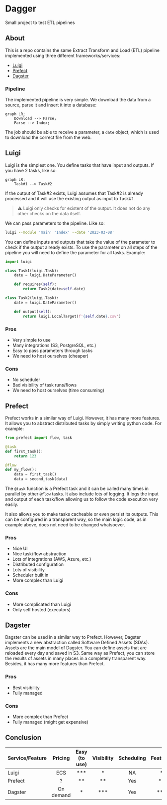 # Dagger

Small project to test ETL pipelines

## About

This is a repo contains the same Extract Transform and Load (ETL) pipeline
implemented using three different frameworks/services:

- [Luigi](#luigi)
- [Prefect](#prefetc)
- [Dagster](#dagster)

### Pipeline

The implemented pipeline is very simple. We download the data from a source,
parse it and insert it into a database:

```mermaid
graph LR;
    Download --> Parse;
    Parse --> Index;
```

The job should be able to receive a parameter, a `date` object, which is used
to download the correct file from the web.

## Luigi

Luigi is the simplest one. You define tasks that have input and outputs. If you
have 2 tasks, like so:

```mermaid
graph LR:
    Task#1 --> Task#2
```

If the output of Task#2 exists, Luigi assumes that Task#2 is already processed
and it will use the existing output as input to Task#1.

> :warning: Luigi only checks for existent of the output. It does not do any
> other checks on the data itself.

We can pass parameters to the pipeline. Like so:

```sh
luigi --module 'main' 'Index' --date '2023-03-08'
```

You can define inputs and outputs that take the value of the parameter to check
if the output already exists. To use the parameter on all steps of the pipeline
you will need to define the parameter for all tasks. Example:

```py
import luigi

class Task1(luigi.Task):
    date = luigi.DateParameter()

    def requires(self):
        return Task2(date=self.date)

class Task2(luigi.Task):
    date = luigi.DateParameter()

    def output(self):
        return luigi.LocalTarget(f'{self.date}.csv')
```

### Pros

- Very simple to use
- Many integrations (S3, PostgreSQL, etc.)
- Easy to pass parameters through tasks
- We need to host ourselves (cheaper)

### Cons

- No scheduler
- Bad visibility of task runs/flows
- We need to host ourselves (time consuming)

## Prefect

Prefect works in a similar way of Luigi. However, it has many more features. It
allows you to abstract distributed tasks by simply writing python code. For
example:

```py
from prefect import flow, task

@task
def first_task():
    return 123

@flow
def my_flow():
    data = first_task()
    data = second_task(data)
```

The `@task` function is a Prefect task and it can be called many times in
parallel by other `@flow` tasks. It also include lots of logging. It logs the
input and output of each task/flow allowing us to follow the code execution
very easily.

It also allows you to make tasks cacheable or even persist its outputs. This
can be configured in a transparent way, so the main logic code, as in example
above, does not need to be changed whatsoever.

### Pros

- Nice UI
- Nice task/flow abstraction
- Lots of integrations (AWS, Azure, etc.)
- Distributed configuration
- Lots of visibility
- Scheduler built in
- More complex than Luigi

### Cons

- More complicated than Luigi
- Only self hosted (executors)

## Dagster

Dagster can be used in a similar way to Prefect. However, Dagster implements
a new abstraction called Software Defined Assets (SDAs). Assets are the main
model of Dagster. You can define assets that are reloaded every day and saved
in S3. Same way as Prefect, you can store the results of assets in many places
in a completely transparent way. Besides, it has many more features than
Prefect.

### Pros

- Best visibility
- Fully managed

### Cons

- More complex than Prefect
- Fully managed (might get expensive)


## Conclusion

| Service/Feature |  Pricing  | Easy (to use) | Visibility | Scheduling | Features | Events | Self hosted | Managed hosting |
|-----------------|:---------:|:-------------:|:----------:|:----------:|:--------:|:------:|:-----------:|:---------------:|
| Luigi           |    ECS    |      ***      |      *     |     NA     |     *    |   NA   |     Yes     |        No       |
| Prefect         |     ?     |       **      |     **     |     Yes    |    **    |   NA   |     Yes     |       Yes*      |
| Dagster         | On demand |       *       |     ***    |     Yes    |    ***   |   Yes  |     Yes     |       Yes       |

[1]: https://github.com/spotify/luigi
